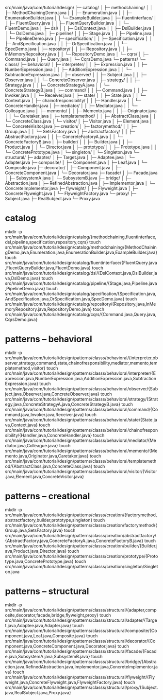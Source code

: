 src/main/java/com/tutorial/design/
├─ catalog/
│  ├─ methodchaining/
│  │  ├─ MethodChainingDemo.java
│  │  ├─ Enumeration.java
│  │  ├─ EnumerationBuilder.java
│  │  └─ ExampleBuilder.java
│  ├─ fluentinterface/
│  │  ├─ FluentQuery.java
│  │  ├─ FluentQueryBuilder.java
│  │  └─ FluentDemo.java
│  ├─ dsl/
│  │  ├─ DslContext.java
│  │  ├─ DslBuilder.java
│  │  └─ DslDemo.java
│  ├─ pipeline/
│  │  ├─ Stage.java
│  │  ├─ Pipeline.java
│  │  └─ PipelineDemo.java
│  ├─ specification/
│  │  ├─ Specification.java
│  │  ├─ AndSpecification.java
│  │  ├─ OrSpecification.java
│  │  └─ SpecDemo.java
│  ├─ repository/
│  │  ├─ Repository.java
│  │  ├─ InMemoryRepository.java
│  │  └─ RepositoryDemo.java
│  └─ cqrs/
│     ├─ Command.java
│     ├─ Query.java
│     └─ CqrsDemo.java
└─ patterns/
└─ classs/
├─ behavioral/
│  ├─ interpreter/
│  │  ├─ Expression.java
│  │  ├─ NumberExpression.java
│  │  ├─ AdditionExpression.java
│  │  └─ SubtractionExpression.java
│  ├─ observer/
│  │  ├─ Subject.java
│  │  ├─ Observer.java
│  │  └─ ConcreteObserver.java
│  ├─ strategy/
│  │  ├─ Strategy.java
│  │  ├─ ConcreteStrategyA.java
│  │  └─ ConcreteStrategyB.java
│  ├─ command/
│  │  ├─ Command.java
│  │  ├─ Invoker.java
│  │  └─ Receiver.java
│  ├─ state/
│  │  ├─ State.java
│  │  └─ Context.java
│  ├─ chainofresponsibility/
│  │  ├─ Handler.java
│  │  └─ ConcreteHandler.java
│  ├─ mediator/
│  │  ├─ Mediator.java
│  │  └─ Colleague.java
│  ├─ memento/
│  │  ├─ Memento.java
│  │  ├─ Originator.java
│  │  └─ Caretaker.java
│  ├─ templatemethod/
│  │  ├─ AbstractClass.java
│  │  └─ ConcreteClass.java
│  └─ visitor/
│     ├─ Visitor.java
│     ├─ Element.java
│     └─ ConcreteVisitor.java
├─ creation/
│  ├─ factorymethod/
│  │  ├─ Group.java
│  │  └─ SetsFactory.java
│  ├─ abstractfactory/
│  │  ├─ AbstractFactory.java
│  │  ├─ ConcreteFactoryA.java
│  │  └─ ConcreteFactoryB.java
│  ├─ builder/
│  │  ├─ Builder.java
│  │  ├─ Product.java
│  │  └─ Director.java
│  ├─ prototype/
│  │  ├─ Prototype.java
│  │  └─ ConcretePrototype.java
│  └─ singleton/
│     └─ Singleton.java
└─ structural/
├─ adapter/
│  ├─ Target.java
│  ├─ Adaptee.java
│  └─ Adapter.java
├─ composite/
│  ├─ Component.java
│  ├─ Leaf.java
│  └─ Composite.java
├─ decorator/
│  ├─ Component.java
│  ├─ ConcreteComponent.java
│  └─ Decorator.java
├─ facade/
│  ├─ Facade.java
│  ├─ SubsystemA.java
│  └─ SubsystemB.java
├─ bridge/
│  ├─ Abstraction.java
│  ├─ RefinedAbstraction.java
│  ├─ Implementor.java
│  └─ ConcreteImplementor.java
├─ flyweight/
│  ├─ Flyweight.java
│  ├─ ConcreteFlyweight.java
│  └─ FlyweightFactory.java
└─ proxy/
├─ Subject.java
├─ RealSubject.java
└─ Proxy.java


# catalog
mkdir -p src/main/java/com/tutorial/design/catalog/{methodchaining,fluentinterface,dsl,pipeline,specification,repository,cqrs}
touch src/main/java/com/tutorial/design/catalog/methodchaining/{MethodChainingDemo.java,Enumeration.java,EnumerationBuilder.java,ExampleBuilder.java}
touch src/main/java/com/tutorial/design/catalog/fluentinterface/{FluentQuery.java,FluentQueryBuilder.java,FluentDemo.java}
touch src/main/java/com/tutorial/design/catalog/dsl/{DslContext.java,DslBuilder.java,DslDemo.java}
touch src/main/java/com/tutorial/design/catalog/pipeline/{Stage.java,Pipeline.java,PipelineDemo.java}
touch src/main/java/com/tutorial/design/catalog/specification/{Specification.java,AndSpecification.java,OrSpecification.java,SpecDemo.java}
touch src/main/java/com/tutorial/design/catalog/repository/{Repository.java,InMemoryRepository.java,RepositoryDemo.java}
touch src/main/java/com/tutorial/design/catalog/cqrs/{Command.java,Query.java,CqrsDemo.java}

# patterns – behavioral
mkdir -p src/main/java/com/tutorial/design/patterns/classs/behavioral/{interpreter,observer,strategy,command,state,chainofresponsibility,mediator,memento,templatemethod,visitor}
touch src/main/java/com/tutorial/design/patterns/classs/behavioral/interpreter/{Expression.java,NumberExpression.java,AdditionExpression.java,SubtractionExpression.java}
touch src/main/java/com/tutorial/design/patterns/classs/behavioral/observer/{Subject.java,Observer.java,ConcreteObserver.java}
touch src/main/java/com/tutorial/design/patterns/classs/behavioral/strategy/{Strategy.java,ConcreteStrategyA.java,ConcreteStrategyB.java}
touch src/main/java/com/tutorial/design/patterns/classs/behavioral/command/{Command.java,Invoker.java,Receiver.java}
touch src/main/java/com/tutorial/design/patterns/classs/behavioral/state/{State.java,Context.java}
touch src/main/java/com/tutorial/design/patterns/classs/behavioral/chainofresponsibility/{Handler.java,ConcreteHandler.java}
touch src/main/java/com/tutorial/design/patterns/classs/behavioral/mediator/{Mediator.java,Colleague.java}
touch src/main/java/com/tutorial/design/patterns/classs/behavioral/memento/{Memento.java,Originator.java,Caretaker.java}
touch src/main/java/com/tutorial/design/patterns/classs/behavioral/templatemethod/{AbstractClass.java,ConcreteClass.java}
touch src/main/java/com/tutorial/design/patterns/classs/behavioral/visitor/{Visitor.java,Element.java,ConcreteVisitor.java}

# patterns – creational
mkdir -p src/main/java/com/tutorial/design/patterns/classs/creation/{factorymethod,abstractfactory,builder,prototype,singleton}
touch src/main/java/com/tutorial/design/patterns/classs/creation/factorymethod/{Group.java,SetsFactory.java}
touch src/main/java/com/tutorial/design/patterns/classs/creation/abstractfactory/{AbstractFactory.java,ConcreteFactoryA.java,ConcreteFactoryB.java}
touch src/main/java/com/tutorial/design/patterns/classs/creation/builder/{Builder.java,Product.java,Director.java}
touch src/main/java/com/tutorial/design/patterns/classs/creation/prototype/{Prototype.java,ConcretePrototype.java}
touch src/main/java/com/tutorial/design/patterns/classs/creation/singleton/Singleton.java

# patterns – structural
mkdir -p src/main/java/com/tutorial/design/patterns/classs/structural/{adapter,composite,decorator,facade,bridge,flyweight,proxy}
touch src/main/java/com/tutorial/design/patterns/classs/structural/adapter/{Target.java,Adaptee.java,Adapter.java}
touch src/main/java/com/tutorial/design/patterns/classs/structural/composite/{Component.java,Leaf.java,Composite.java}
touch src/main/java/com/tutorial/design/patterns/classs/structural/decorator/{Component.java,ConcreteComponent.java,Decorator.java}
touch src/main/java/com/tutorial/design/patterns/classs/structural/facade/{Facade.java,SubsystemA.java,SubsystemB.java}
touch src/main/java/com/tutorial/design/patterns/classs/structural/bridge/{Abstraction.java,RefinedAbstraction.java,Implementor.java,ConcreteImplementor.java}
touch src/main/java/com/tutorial/design/patterns/classs/structural/flyweight/{Flyweight.java,ConcreteFlyweight.java,FlyweightFactory.java}
touch src/main/java/com/tutorial/design/patterns/classs/structural/proxy/{Subject.java,RealSubject.java,Proxy.java}
